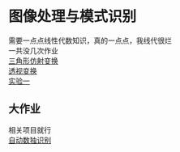 # 图像处理与模式识别
需要一点点线性代数知识，真的一点点，我线代很烂<br>
一共没几次作业<br>
[三角形仿射变换](https://github.com/wefio/Triangle-Affine-Transform-And-Perspective-Transform)<br>
[透视变换](https://github.com/wefio/Perspective-Projection-demo)<br>
[实验一](https://github.com/wefio/sudoku_img/tree/main/%E5%AE%9E%E9%AA%8C%E4%B8%80)


## 大作业
相关项目就行<br>
[自动数独识别]([https://github.com/wefio/sudoku_img](https://github.com/wefio/sudoku_img/tree/main/%E8%87%AA%E5%8A%A8%E6%95%B0%E7%8B%AC%E8%AF%86%E5%88%AB))

